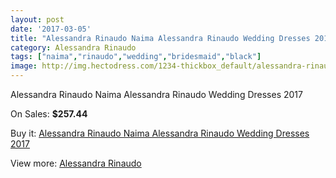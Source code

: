```yaml
---
layout: post
date: '2017-03-05'
title: "Alessandra Rinaudo Naima Alessandra Rinaudo Wedding Dresses 2017"
category: Alessandra Rinaudo
tags: ["naima","rinaudo","wedding","bridesmaid","black"]
image: http://img.hectodress.com/1234-thickbox_default/alessandra-rinaudo-naima-alessandra-rinaudo-wedding-dresses-2013.jpg
---
```

Alessandra Rinaudo Naima Alessandra Rinaudo Wedding Dresses 2017

On Sales: **$257.44**
<a href="https://www.hectodress.com/alessandra-rinaudo/762-alessandra-rinaudo-naima-alessandra-rinaudo-wedding-dresses-2013.html"><amp-img layout="responsive" width="600" height="600" src="//img.hectodress.com/1234-thickbox_default/alessandra-rinaudo-naima-alessandra-rinaudo-wedding-dresses-2013.jpg" alt="Alessandra Rinaudo Naima Alessandra Rinaudo Wedding Dresses 2017 0" /></a>

Buy it: [Alessandra Rinaudo Naima Alessandra Rinaudo Wedding Dresses 2017](https://www.hectodress.com/alessandra-rinaudo/762-alessandra-rinaudo-naima-alessandra-rinaudo-wedding-dresses-2013.html "Alessandra Rinaudo Naima Alessandra Rinaudo Wedding Dresses 2017")

View more: [Alessandra Rinaudo](https://www.hectodress.com/9-alessandra-rinaudo "Alessandra Rinaudo")